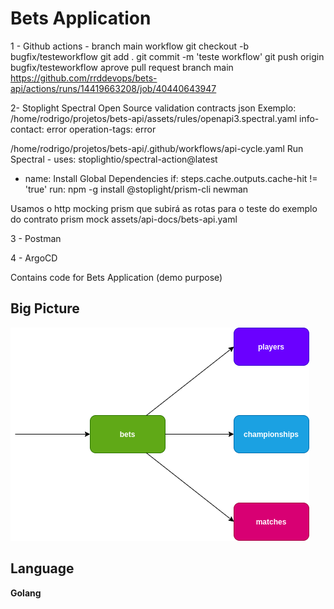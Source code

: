 # Bets Application

1 - Github actions - branch main workflow
git checkout -b bugfix/testeworkflow
git add .
git commit -m 'teste workflow'
git push origin bugfix/testeworkflow
aprove pull request branch main 
https://github.com/rrddevops/bets-api/actions/runs/14419663208/job/40440643947

2- Stoplight Spectral Open Source validation contracts json
Exemplo: /home/rodrigo/projetos/bets-api/assets/rules/openapi3.spectral.yaml
  info-contact: error
  operation-tags: error

/home/rodrigo/projetos/bets-api/.github/workflows/api-cycle.yaml
 Run Spectral
      - uses: stoplightio/spectral-action@latest

- name: Install Global Dependencies
        if: steps.cache.outputs.cache-hit != 'true'
        run: npm -g install @stoplight/prism-cli newman

Usamos o http mocking prism que subirá as rotas para o teste do exemplo do contrato
 prism mock assets/api-docs/bets-api.yaml 
 
3 - Postman

4 - ArgoCD

Contains code for Bets Application (demo purpose)

## Big Picture
![Big Picture](img/bets.png)

## Language
**Golang**